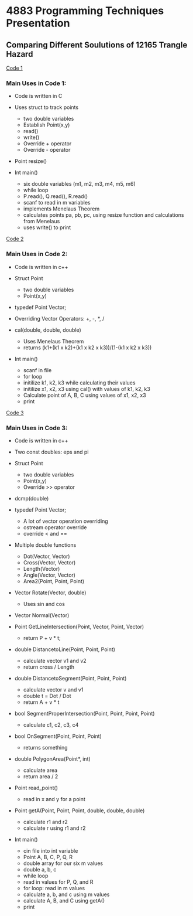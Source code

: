 # 4883 Programming Techniques Presentation
## Comparing Different Soulutions of 12165 Trangle Hazard

[Code 1](https://blog.csdn.net/keshuai19940722/article/details/47680005?spm=1001.2101.3001.6650.5&utm_medium=distribute.pc_relevant.none-task-blog-2%7Edefault%7EBlogCommendFromBaidu%7ERate-5-47680005-blog-22171689.pc_relevant_3mothn_strategy_and_data_recovery&depth_1-utm_source=distribute.pc_relevant.none-task-blog-2%7Edefault%7EBlogCommendFromBaidu%7ERate-5-47680005-blog-22171689.pc_relevant_3mothn_strategy_and_data_recovery&utm_relevant_index=6)

### Main Uses in Code 1:
- Code is written in C
- Uses struct to track points
  - two double variables
  - Establish Point(x,y)
  - read()
  - write()
  - Override + operator
  - Override - operator
  
- Point resize()

- Int main()
  - six double variables (m1, m2, m3, m4, m5, m6)
  - while loop
  - P.read(), Q.read(), R.read()
  - scanf to read in m variables
  - implements Menelaus Theorem
  - calculates points pa, pb, pc, using resize function and calculations from Menelaus
  - uses write() to print

[Code 2](https://blog.csdn.net/njuptACMcxk/article/details/108814425?spm=1001.2101.3001.6661.1&utm_medium=distribute.pc_relevant_t0.none-task-blog-2%7Edefault%7EBlogCommendFromBaidu%7ERate-1-108814425-blog-47680005.pc_relevant_recovery_v2&depth_1-utm_source=distribute.pc_relevant_t0.none-task-blog-2%7Edefault%7EBlogCommendFromBaidu%7ERate-1-108814425-blog-47680005.pc_relevant_recovery_v2&utm_relevant_index=1)

### Main Uses in Code 2:
- Code is written in c++
- Struct Point
  - two double variables
  - Point(x,y)
  
- typedef Point Vector;

- Overriding Vector Operators: +, -, *, /

- cal(double, double, double)
  - Uses Menelaus Theorem
  - returns (k1+(k1 x k2)+(k1 x k2 x k3))/(1-(k1 x k2 x k3))
    
- Int main()
  - scanf in file
  - for loop
  - initilize k1, k2, k3 while calculating their values
  - initilize x1, x2, x3 using cal() with values of k1, k2, k3
  - Calculate point of A, B, C using values of x1, x2, x3
  - print

[Code 3](https://blog.csdn.net/jingqi814/article/details/23408217?spm=1001.2101.3001.6650.2&utm_medium=distribute.pc_relevant.none-task-blog-2%7Edefault%7EBlogCommendFromBaidu%7ERate-2-23408217-blog-108814425.pc_relevant_3mothn_strategy_recovery&depth_1-utm_source=distribute.pc_relevant.none-task-blog-2%7Edefault%7EBlogCommendFromBaidu%7ERate-2-23408217-blog-108814425.pc_relevant_3mothn_strategy_recovery&utm_relevant_index=3)

### Main Uses in Code 3:
- Code is written in c++
- Two const doubles: eps and pi
- Struct Point
  - two double variables
  - Point(x,y)
  - Override >> operator
  
- dcmp(double)

- typedef Point Vector;
  - A lot of vector operation overriding
  - ostream operator override
  - override < and ==

- Multiple double functions
  - Dot(Vector, Vector)
  - Cross(Vector, Vector)
  - Length(Vector)
  - Angle(Vector, Vector)
  - Area2(Point, Point, Point)

- Vector Rotate(Vector, double)
  - Uses sin and cos
  
- Vector Normal(Vector)

- Point GetLineIntersection(Point, Vector, Point, Vector)
  - return P + v * t;
  
- double DistancetoLine(Point, Point, Point)
  - calculate vector v1 and v2
  - return cross / Length
  
- double DistancetoSegment(Point, Point, Point)
  - calculate vector v and v1
  - double t = Dot / Dot
  - return A + v * t
  
- bool SegmentProperIntersection(Point, Point, Point, Point)
  - calculate c1, c2, c3, c4
  
- bool OnSegment(Point, Point, Point)
  - returns something
  
- double PolygonArea(Point*, int)
  - calculate area
  - return area / 2
  
- Point read_point()
  - read in x and y for a point
  
- Point getA(Point, Point, Point, double, double, double)
  - calculate r1 and r2
  - calculate r using r1 and r2
  
- Int main()
  - cin file into int variable
  - Point A, B, C, P, Q, R
  - double array for our six m values
  - double a, b, c
  - while loop
  - read in values for P, Q, and R
  - for loop: read in m values
  - calculate a, b, and c using m values
  - calculate A, B, and C using getA()
  - print
